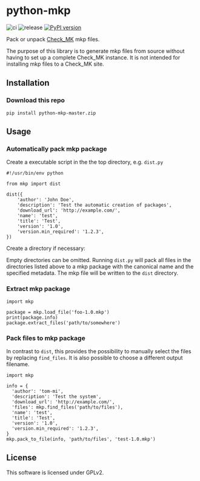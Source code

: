 # python-mkp

![ci](https://github.com/tom-mi/python-mkp/workflows/ci/badge.svg)
![release](https://github.com/tom-mi/python-mkp/workflows/release/badge.svg)
[![PyPI version](https://badge.fury.io/py/mkp.svg)](https://badge.fury.io/py/mkp)

Pack or unpack [Check_MK](https://mathias-kettner.de/check_mk.html) mkp files.

The purpose of this library is to generate mkp files from source without having to set up a complete Check\_MK instance. It is not intended for installing mkp files to a Check\_MK site.
## Installation

### Download this repo

    pip install python-mkp-master.zip
    

## Usage

### Automatically pack mkp package

Create a executable script in the the top directory, e.g. `dist.py`

    #!/usr/bin/env python

    from mkp import dist

    dist({
        'author': 'John Doe',
        'description': 'Test the automatic creation of packages',
        'download_url': 'http://example.com/',
        'name': 'test',
        'title': 'Test',
        'version': '1.0',
        'version.min_required': '1.2.3',
    })
    
Create a directory if necessary:


Empty directories can be omitted. Running `dist.py` will pack all files in the
directories listed above to a mkp package with the canonical name and the
specified metadata. The mkp file will be written to the `dist` directory.

### Extract mkp package

    import mkp

    package = mkp.load_file('foo-1.0.mkp')
    print(package.info)
    package.extract_files('path/to/somewhere')

### Pack files to mkp package

In contrast to `dist`, this provides the possibility to manually select the
files by replacing `find_files`. It is also possible to choose a different
output filename.

    import mkp

    info = {
      'author': 'tom-mi',
      'description': 'Test the system',
      'download_url': 'http://example.com/',
      'files': mkp.find_files('path/to/files'),
      'name': 'test',
      'title': 'Test',
      'version': '1.0',
      'version.min_required': '1.2.3',
    }
    mkp.pack_to_file(info, 'path/to/files', 'test-1.0.mkp')

## License

This software is licensed under GPLv2.
